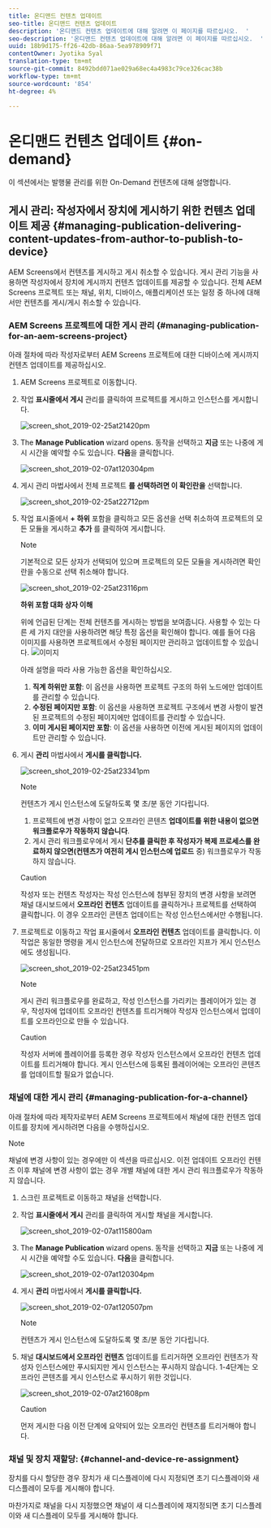 ```yaml
---
title: 온디맨드 컨텐츠 업데이트
seo-title: 온디맨드 컨텐츠 업데이트
description: '온디맨드 컨텐츠 업데이트에 대해 알려면 이 페이지를 따르십시오.  '
seo-description: '온디맨드 컨텐츠 업데이트에 대해 알려면 이 페이지를 따르십시오.  '
uuid: 18b9d175-ff26-42db-86aa-5ea978909f71
contentOwner: Jyotika Syal
translation-type: tm+mt
source-git-commit: 8492bdd071ae029a68ec4a4983c79ce326cac38b
workflow-type: tm+mt
source-wordcount: '854'
ht-degree: 4%

---
```



# 온디맨드 컨텐츠 업데이트 {#on-demand}

이 섹션에서는 발행물 관리를 위한 On-Demand 컨텐츠에 대해 설명합니다.

## 게시 관리: 작성자에서 장치에 게시하기 위한 컨텐츠 업데이트 제공 {#managing-publication-delivering-content-updates-from-author-to-publish-to-device}

AEM Screens에서 컨텐츠를 게시하고 게시 취소할 수 있습니다. 게시 관리 기능을 사용하면 작성자에서 장치에 게시까지 컨텐츠 업데이트를 제공할 수 있습니다. 전체 AEM Screens 프로젝트 또는 채널, 위치, 디바이스, 애플리케이션 또는 일정 중 하나에 대해서만 컨텐츠를 게시/게시 취소할 수 있습니다.

### AEM Screens 프로젝트에 대한 게시 관리 {#managing-publication-for-an-aem-screens-project}

아래 절차에 따라 작성자로부터 AEM Screens 프로젝트에 대한 디바이스에 게시까지 컨텐츠 업데이트를 제공하십시오.

1. AEM Screens 프로젝트로 이동합니다.
1. 작업 **표시줄에서 게시** 관리를 클릭하여 프로젝트를 게시하고 인스턴스를 게시합니다.

   ![screen_shot_2019-02-25at21420pm](assets/screen_shot_2019-02-25at21420pm.png)

1. The **Manage Publication** wizard opens. 동작을 선택하고 **지금** 또는 나중에 게시 시간을 예약할 수도 있습니다. **다음**&#x200B;을 클릭합니다.

   ![screen_shot_2019-02-07at120304pm](assets/screen_shot_2019-02-07at120304pm.png)

1. 게시 관리 마법사에서 전체 프로젝트 **를 선택하려면 이 확인란을** 선택합니다.

   ![screen_shot_2019-02-25at22712pm](assets/screen_shot_2019-02-25at22712pm.png)

1. 작업 표시줄에서 **+ 하위** 포함을 클릭하고 모든 옵션을 선택 취소하여 프로젝트의 모든 모듈을 게시하고 **추가** 를 클릭하여 게시합니다.

   >[!NOTE]
   >
   >기본적으로 모든 상자가 선택되어 있으며 프로젝트의 모든 모듈을 게시하려면 확인란을 수동으로 선택 취소해야 합니다.

   ![screen_shot_2019-02-25at23116pm](assets/screen_shot_2019-02-25at23116pm.png)

   **하위 포함 대화 상자 이해**

   위에 언급된 단계는 전체 컨텐츠를 게시하는 방법을 보여줍니다. 사용할 수 있는 다른 세 가지 대안을 사용하려면 해당 특정 옵션을 확인해야 합니다.
예를 들어 다음 이미지를 사용하면 프로젝트에서 수정된 페이지만 관리하고 업데이트할 수 있습니다.
   ![이미지](assets/author-publish-manage.png)

   아래 설명을 따라 사용 가능한 옵션을 확인하십시오.

   1. **직계 하위만 포함**:
이 옵션을 사용하면 프로젝트 구조의 하위 노드에만 업데이트를 관리할 수 있습니다.
   1. **수정된 페이지만 포함**:
이 옵션을 사용하면 프로젝트 구조에서 변경 사항이 발견된 프로젝트의 수정된 페이지에만 업데이트를 관리할 수 있습니다.
   1. **이미 게시된 페이지만 포함**:
이 옵션을 사용하면 이전에 게시된 페이지의 업데이트만 관리할 수 있습니다.


1. 게시 **관리** 마법사에서 **게시를 클릭합니다.**

   ![screen_shot_2019-02-25at23341pm](assets/screen_shot_2019-02-25at23341pm.png)

   >[!NOTE]
   >
   >컨텐츠가 게시 인스턴스에 도달하도록 몇 초/분 동안 기다립니다.
   >
   >
   >    1. 프로젝트에 변경 사항이 없고 오프라인 콘텐츠 **업데이트를 위한 내용이 없으면 워크플로우가 작동하지 않습니다**.
   >    1. 게시 관리 워크플로우에서 게시 **단추를 클릭한 후 작성자가 복제 프로세스를 완료하지 않으면(컨텐츠가 여전히 게시 인스턴스에 업로드** 중) 워크플로우가 작동하지 않습니다.


   >[!CAUTION]
   >작성자 또는 컨텐츠 작성자는 작성 인스턴스에 첨부된 장치의 변경 사항을 보려면 채널 대시보드에서 **오프라인 컨텐츠** 업데이트를 클릭하거나 프로젝트를 선택하여 클릭합니다. 이 경우 오프라인 콘텐츠 업데이트는 작성 인스턴스에서만 수행됩니다.

1. 프로젝트로 이동하고 작업 표시줄에서 **오프라인 컨텐츠** 업데이트를 클릭합니다. 이 작업은 동일한 명령을 게시 인스턴스에 전달하므로 오프라인 지프가 게시 인스턴스에도 생성됩니다.

   ![screen_shot_2019-02-25at23451pm](assets/screen_shot_2019-02-25at23451pm.png)


   >[!NOTE]
   >
   >게시 관리 워크플로우를 완료하고, 작성 인스턴스를 가리키는 플레이어가 있는 경우, 작성자에 업데이트 오프라인 컨텐츠를 트리거해야 작성자 인스턴스에서 업데이트를 오프라인으로 만들 수 있습니다.

   >[!CAUTION]
   >
   >작성자 서버에 플레이어를 등록한 경우 작성자 인스턴스에서 오프라인 컨텐츠 업데이트를 트리거해야 합니다. 게시 인스턴스에 등록된 플레이어에는 오프라인 콘텐츠를 업데이트할 필요가 없습니다.

### 채널에 대한 게시 관리 {#managing-publication-for-a-channel}

아래 절차에 따라 제작자로부터 AEM Screens 프로젝트에서 채널에 대한 컨텐츠 업데이트를 장치에 게시하려면 다음을 수행하십시오.

>[!NOTE]
>
>채널에 변경 사항이 있는 경우에만 이 섹션을 따르십시오. 이전 업데이트 오프라인 컨텐츠 이후 채널에 변경 사항이 없는 경우 개별 채널에 대한 게시 관리 워크플로우가 작동하지 않습니다.

1. 스크린 프로젝트로 이동하고 채널을 선택합니다.
1. 작업 **표시줄에서 게시** 관리를 클릭하여 게시할 채널을 게시합니다.

   ![screen_shot_2019-02-07at115800am](assets/screen_shot_2019-02-07at115800am.png)

1. The **Manage Publication** wizard opens. 동작을 선택하고 **지금** 또는 나중에 게시 시간을 예약할 수도 있습니다. **다음**&#x200B;을 클릭합니다.

   ![screen_shot_2019-02-07at120304pm](assets/screen_shot_2019-02-07at120304pm.png)

1. 게시 **관리** 마법사에서 **게시를 클릭합니다.**

   ![screen_shot_2019-02-07at120507pm](assets/screen_shot_2019-02-07at120507pm.png)

   >[!NOTE]
   >
   >컨텐츠가 게시 인스턴스에 도달하도록 몇 초/분 동안 기다립니다.

1. 채널 **대시보드에서 오프라인 컨텐츠** 업데이트를 트리거하면 오프라인 컨텐츠가 작성자 인스턴스에만 푸시되지만 게시 인스턴스는 푸시하지 않습니다. 1-4단계는 오프라인 콘텐츠를 게시 인스턴스로 푸시하기 위한 것입니다.

   ![screen_shot_2019-02-07at21608pm](assets/screen_shot_2019-02-07at21608pm.png)

   >[!CAUTION]
   >
   >먼저 게시한 다음 이전 단계에 요약되어 있는 오프라인 컨텐츠를 트리거해야 합니다.

### 채널 및 장치 재할당: {#channel-and-device-re-assignment}

장치를 다시 할당한 경우 장치가 새 디스플레이에 다시 지정되면 초기 디스플레이와 새 디스플레이 모두를 게시해야 합니다.

마찬가지로 채널을 다시 지정했으면 채널이 새 디스플레이에 재지정되면 초기 디스플레이와 새 디스플레이 모두를 게시해야 합니다.